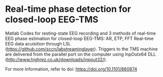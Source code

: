 # Real-time phase detection for closed-loop EEG-TMS
Matlab Codes for resting-state EEG recording and 3 methods of real-time EEG phase estimation for closed-loop EEG-TMS: AR, ETP, FFT
Real-time EEG data acuisition through LSL (https://github.com/sccn/labstreaminglayer). 
Triggers to the TMS machine are delivered from the parallel port on the computer using InpOutx64 DLL (http://www.highrez.co.uk/downloads/inpout32/).

For more information, refer to doi: https://doi.org/10.1101/860874
